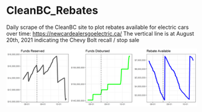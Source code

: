 # CleanBC_Rebates

Daily scrape of the CleanBC site to plot rebates available for electric cars over time: https://newcardealersgoelectric.ca/
The vertical line is at August 20th, 2021 indicating the Chevy Bolt recall / stop sale

<img src="CleanBC_funds_over_time.png" width="900" />
